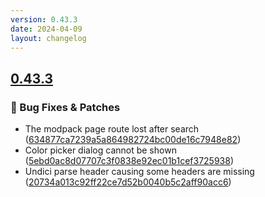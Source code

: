 ```yaml
---
version: 0.43.3
date: 2024-04-09
layout: changelog
---
```

## [0.43.3](#0.43.3)
### 🐛 Bug Fixes & Patches

- The modpack page route lost after search ([634877ca7239a5a864982724bc00de16c7948e82](https://github.com/Voxelum/x-minecraft-launcher/commit/634877ca7239a5a864982724bc00de16c7948e82))
- Color picker dialog cannot be shown ([5ebd0ac8d07707c3f0838e92ec01b1cef3725938](https://github.com/Voxelum/x-minecraft-launcher/commit/5ebd0ac8d07707c3f0838e92ec01b1cef3725938))
- Undici parse header causing some headers are missing ([20734a013c92ff22ce7d52b0040b5c2aff90acc6](https://github.com/Voxelum/x-minecraft-launcher/commit/20734a013c92ff22ce7d52b0040b5c2aff90acc6))
